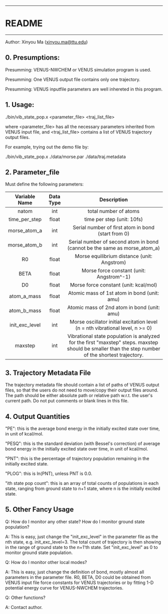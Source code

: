 ----------------
#    README    #
----------------

Author: Xinyou Ma (xinyou.ma@ttu.edu)

## 0. Presumptions:

Presumming: VENUS-NWCHEM or VENUS simulation program is used.

Presumming: One VENUS output file contains only one trajectory.

Presumming: VENUS inputfile parameters are well inhereted in this program.

## 1. Usage:

./bin/vib_state_pop.x  <parameter_file> <traj_list_file>

where <parameter_file> has all the necessary parameters inherited from VENUS input file, and <traj_list_file> contains a list of VENUS trajectory output files.

For example, trying out the demo file by:

 ./bin/vib_state_pop.x ./data/morse.par ./data/traj.metadata

## 2. Parameter_file

Must define the following parameters:

| Variable Name  | Data Type |                         Description                          |
| :------------: | :-------: | :----------------------------------------------------------: |
|     natom      |    int    |                    total number of atoms                     |
| time_per_step  |   float   |                  time per step (unit: 10fs)                  |
|  morse_atom_a  |    int    |      Serial number of first atom in bond (start from 0)      |
|  morse_atom_b  |    int    | Serial number of second atom in bond (cannot be the same as morse_atom_a) |
|       R0       |   float   |         Morse equilibrium distance (unit: Angstrom)          |
|      BETA      |   float   |           Morse force constant (unit: Angstrom^-1)           |
|       D0       |   float   |            Morse force constant (unit: kcal/mol)             |
|  atom_a_mass   |   float   |         Atomic mass of 1st atom in bond (unit: amu)          |
|  atom_b_mass   |   float   |         Atomic mass of 2nd atom in bond (unit: amu)          |
| init_exc_level |    int    | Morse oscillator initial excitation level (n = nth vibrational level, n >= 0) |
|    maxstep     |    int    | Vibrational state population is analyzed for the first "maxstep" steps. maxstep should be smaller than the step number of the shortest trajectory. |

## 3. Trajectory Metadata File

The trajectory metadata file should contain a list of paths of VENUS output files, so that the users do not need to move/copy their output files around. The path should be either absolute path or relative path w.r.t. the user's current path. Do not put comments or blank lines in this file.



## 4. Output Quantities

"PE": this is the average bond energy in the initially excited state over time, in unit of kcal/mol.

"PESQ": this is the standard deviation (with Bessel's correction) of average bond energy in the initially excited state over time, in unit of kcal/mol.

"PNT": this is the percentage of trajectory population remaining in the initially excited state.

"PLOG": this is ln(PNT), unless PNT is 0.0.

"ith state pop count": this is an array of total counts of populations in each state, ranging from ground state to n+1 state, where n is the initially excited state.

## 5. Other Fancy Usage

Q: How do I monitor any other state? How do I monitor ground state population?

A: This is easy, just change the "init_exc_level" in the parameter file as the nth state, e.g. init_exc_level=3. The total count of trajectory is then showing in the range of ground state to the n+1'th state. Set "init_exc_level" as 0 to monitor ground state population.

Q: How do I monitor other local modes?

A: This is easy, just change the definition of bond, mostly almost all parameters in the parameter file. R0, BETA, D0 could be obtained from VENUS input file force constants for VENUS trajectories or by fitting 1-D potential energy curve for VENUS-NWCHEM trajectories.

Q: Other functions?

A: Contact author.




